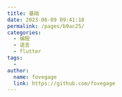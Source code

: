```yaml
---
title: 基础
date: 2023-06-09 09:41:18
permalink: /pages/b9ac25/
categories:
  - 编程
  - 语言
  - flutter
tags:
  - 
author: 
  name: fovegage
  link: https://github.com/fovegage
---
```

